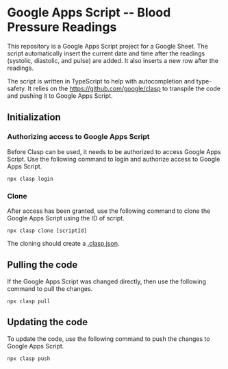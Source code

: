 # Google Apps Script -- Blood Pressure Readings

This repository is a Google Apps Script project for a Google Sheet.
The script automatically insert the current date and time after the readings (systolic, diastolic, and pulse) are added.
It also inserts a new row after the readings.

The script is written in TypeScript to help with autocompletion and type-safety.
It relies on the https://github.com/google/clasp to transpile the code and pushing it to Google Apps Script.

## Initialization

### Authorizing access to Google Apps Script

Before Clasp can be used, it needs to be authorized to access Google Apps Script.
Use the following command to login and authorize access to Google Apps Script.

```shell
npx clasp login
```

### Clone

After access has been granted, use the following command to clone the Google Apps Script using the ID of script.

```shell
npx clasp clone [scriptId]
```

The cloning should create a [.clasp.json](./.clasp.json).

## Pulling the code

If the Google Apps Script was changed directly, then use the following command to pull the changes.

```shell
npx clasp pull
```

## Updating the code

To update the code, use the following command to push the changes to Google Apps Script.

```shell
npx clasp push
```
